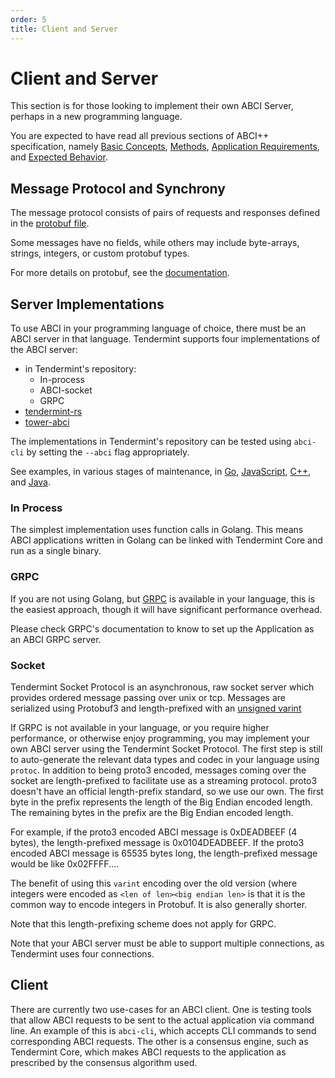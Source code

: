 ```yaml
---
order: 5
title: Client and Server
---
```


# Client and Server

This section is for those looking to implement their own ABCI Server, perhaps in
a new programming language.

You are expected to have read all previous sections of ABCI++ specification, namely
[Basic Concepts](./abci%2B%2B_basic_concepts.md),
[Methods](./abci%2B%2B_methods.md),
[Application Requirements](./abci%2B%2B_app_requirements.md), and
[Expected Behavior](./abci%2B%2B_tmint_expected_behavior.md).

## Message Protocol and Synchrony

The message protocol consists of pairs of requests and responses defined in the
[protobuf file](../../proto/tendermint/abci/types.proto).

Some messages have no fields, while others may include byte-arrays, strings, integers,
or custom protobuf types.

For more details on protobuf, see the [documentation](https://developers.google.com/protocol-buffers/docs/overview).

<!--
As of v0.36 requests are synchronous. For each of ABCI++'s four connections (see
[Connections](./abci%2B%2B_app_requirements.md)), when Tendermint issues a request to the
Application, it will wait for the response before continuing execution. As a side effect,
requests and responses are ordered for each connection, but not necessarily across connections.
--> 
## Server Implementations

To use ABCI in your programming language of choice, there must be an ABCI
server in that language. Tendermint supports four implementations of the ABCI server:

- in Tendermint's repository:
    - In-process
    - ABCI-socket
    - GRPC
- [tendermint-rs](https://github.com/informalsystems/tendermint-rs)
- [tower-abci](https://github.com/penumbra-zone/tower-abci)

The implementations in Tendermint's repository can be tested using `abci-cli` by setting
the `--abci` flag appropriately.

See examples, in various stages of maintenance, in
[Go](https://github.com/tendermint/tendermint/tree/master/abci/server),
[JavaScript](https://github.com/tendermint/js-abci),
[C++](https://github.com/mdyring/cpp-tmsp), and
[Java](https://github.com/jTendermint/jabci).

### In Process

The simplest implementation uses function calls in Golang.
This means ABCI applications written in Golang can be linked with Tendermint Core and run as a single binary.

### GRPC

If you are not using Golang,
but [GRPC](https://grpc.io/) is available in your language, this is the easiest approach,
though it will have significant performance overhead.

Please check GRPC's documentation to know to set up the Application as an
ABCI GRPC server.

### Socket

Tendermint Socket Protocol is an asynchronous, raw socket server which provides ordered message passing over unix or tcp. Messages are serialized using  Protobuf3 and length-prefixed with an [unsigned
 varint](https://developers.google.com/protocol-buffers/docs/encoding?csw=1#varints)

 If GRPC is not available in your language, or you require higher performance, or
 otherwise enjoy programming, you may implement your own ABCI server using the
 Tendermint Socket Protocol. The first step is still to auto-generate the
 relevant data types and codec in your language using `protoc`. In addition to
 being proto3 encoded, messages coming over the socket are length-prefixed to
 facilitate use as a streaming protocol. proto3 doesn't have an official
 length-prefix standard, so we use our own. The first byte in the prefix
 represents the length of the Big Endian encoded length. The remaining bytes in
 the prefix are the Big Endian encoded length.

 For example, if the proto3 encoded ABCI message is 0xDEADBEEF (4 bytes), the
 length-prefixed message is 0x0104DEADBEEF. If the proto3 encoded ABCI message is
 65535 bytes long, the length-prefixed message would be like 0x02FFFF....

 The benefit of using this `varint` encoding over the old version (where integers
 were encoded as `<len of len><big endian len>` is that it is the common way to
 encode integers in Protobuf. It is also generally shorter.

Note that this length-prefixing scheme does not apply for GRPC.

Note that your ABCI server must be able to support multiple connections, as Tendermint uses four connections.

## Client

There are currently two use-cases for an ABCI client. One is testing
tools that allow ABCI requests to be sent to the actual application via
command line. An example of this is `abci-cli`, which accepts CLI commands
to send corresponding ABCI requests.
The other is a consensus engine, such as Tendermint Core,
which makes ABCI requests to the application as prescribed by the consensus
algorithm used.
